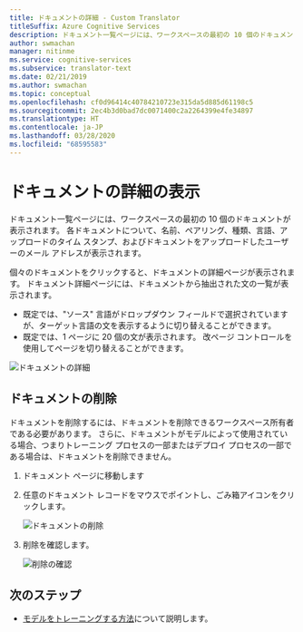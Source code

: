 ```yaml
---
title: ドキュメントの詳細 - Custom Translator
titleSuffix: Azure Cognitive Services
description: ドキュメント一覧ページには、ワークスペースの最初の 10 個のドキュメントが表示されます。 各ドキュメントについて、名前、ペアリング、種類、言語、アップロードのタイム スタンプ、およびドキュメントをアップロードしたユーザーのメール アドレスが表示されます。
author: swmachan
manager: nitinme
ms.service: cognitive-services
ms.subservice: translator-text
ms.date: 02/21/2019
ms.author: swmachan
ms.topic: conceptual
ms.openlocfilehash: cf0d96414c40784210723e315da5d885d61198c5
ms.sourcegitcommit: 2ec4b3d0bad7dc0071400c2a2264399e4fe34897
ms.translationtype: HT
ms.contentlocale: ja-JP
ms.lasthandoff: 03/28/2020
ms.locfileid: "68595583"
---
```

# <a name="view-document-details"></a>ドキュメントの詳細の表示

ドキュメント一覧ページには、ワークスペースの最初の 10 個のドキュメントが表示されます。 各ドキュメントについて、名前、ペアリング、種類、言語、アップロードのタイム スタンプ、およびドキュメントをアップロードしたユーザーのメール アドレスが表示されます。

個々のドキュメントをクリックすると、ドキュメントの詳細ページが表示されます。 ドキュメント詳細ページには、ドキュメントから抽出された文の一覧が表示されます。

- 既定では、"ソース" 言語がドロップダウン フィールドで選択されていますが、ターゲット言語の文を表示するように切り替えることができます。
- 既定では、1 ページに 20 個の文が表示されます。 改ページ コントロールを使用してページを切り替えることができます。

![ドキュメントの詳細](media/how-to/how-to-view-document-details.png)

## <a name="delete-a-document"></a>ドキュメントの削除

ドキュメントを削除するには、ドキュメントを削除できるワークスペース所有者である必要があります。 さらに、ドキュメントがモデルによって使用されている場合、つまりトレーニング プロセスの一部またはデプロイ プロセスの一部である場合は、ドキュメントを削除できません。

1. ドキュメント ページに移動します
2.  任意のドキュメント レコードをマウスでポイントし、ごみ箱アイコンをクリックします。

    ![ドキュメントの削除](media/how-to/how-to-delete-document-1.png)

3.  削除を確認します。

    ![削除の確認](media/how-to/how-to-delete-document-confirm.png)

## <a name="next-steps"></a>次のステップ

- [モデルをトレーニングする方法](how-to-train-model.md)について説明します。
